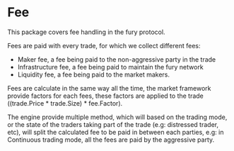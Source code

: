 Fee
===

This package covers fee handling in the fury protocol.

Fees are paid with every trade, for which we collect different fees:
- Maker fee, a fee being paid to the non-aggressive party in the trade
- Infrastructure fee, a fee being paid to maintain the fury network
- Liquidity fee, a fee being paid to the market makers.

Fees are calculate in the same way all the time, the market framework provide factors for each fees, these factors are applied to the trade ((trade.Price * trade.Size) * fee.Factor).

The engine provide multiple method, which will based on the trading mode, or the state of the traders taking part of the trade (e.g: distressed trader, etc), will split the calculated fee to be paid in between each parties, e.g:
in Continuous trading mode, all the fees are paid by the aggressive party.
